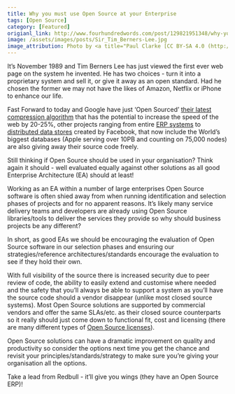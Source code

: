 ```yaml
---
title: Why you must use Open Source at your Enterprise
tags: [Open Source]
category: [Featured]
origianl_link: http://www.fourhundredwords.com/post/129821951348/why-you-must-use-open-source-at-your-enterprise
image: /assets/images/posts/Sir_Tim_Berners-Lee.jpg
image_attribution: Photo by <a title="Paul Clarke [CC BY-SA 4.0 (http://creativecommons.org/licenses/by-sa/4.0)], via Wikimedia Commons" href="https://commons.wikimedia.org/wiki/File%3ASir_Tim_Berners-Lee.jpg">Paul Clarke</a>
---
```

It’s November 1989 and Tim Berners Lee has just viewed the first ever web page on the system he invented. He has two choices - turn it into a proprietary system and sell it, or give it away as an open standard. Had he chosen the former we may not have the likes of Amazon, Netflix or iPhone to enhance our life.
 <!-- readmore -->
Fast Forward to today and Google have just ‘Open Sourced’ [their latest compression algorithm](http://google-opensource.blogspot.com.au/2015/09/introducing-brotli-new-compression.html) that has the potential to increase the speed of the web by 20-25%, other projects ranging from entire [ERP systems](http://www.epicor.com/erp/) to [distributed data stores](http://cassandra.apache.org/) created by Facebook, that now include the World’s biggest databases (Apple serving over 10PB and counting on 75,000 nodes) are also giving away their source code freely.

Still thinking if Open Source should be used in your organisation? Think again it should - well evaluated equally against other solutions as all good Enterprise Architecture (EA) should at least!

Working as an EA within a number of large enterprises Open Source software is often shied away from when running identification and selection phases of projects and for no apparent reasons. It’s likely many service delivery teams and developers are already using Open Source libraries/tools to deliver the services they provide so why should business projects be any different?

In short, as good EAs we should be encouraging the evaluation of Open Source software in our selection phases and ensuring our strategies/reference architectures/standards encourage the evaluation to see if they hold their own.

With full visibility of the source there is increased security due to peer review of code, the ability to easily extend and customise where needed and the safety that you’ll always be able to support a system as you’ll have the source code should a vendor disappear (unlike most closed source systems). Most Open Source solutions are supported by commercial vendors and offer the same SLAs/etc. as their closed source counterparts so it really should just come down to functional fit, cost and licensing (there are many different types of [Open Source licenses](http://opensource.org/licenses)).

Open Source solutions can have a dramatic improvement on quality and productivity so consider the options next time you get the chance and revisit your principles/standards/strategy to make sure you’re giving your organisation all the options.

Take a lead from Redbull - it’ll give you wings (they have an Open Source ERP)!
